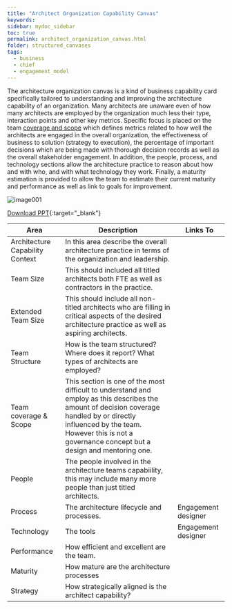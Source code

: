 ```yaml
---
title: "Architect Organization Capability Canvas"
keywords: 
sidebar: mydoc_sidebar
toc: true
permalink: architect_organization_canvas.html
folder: structured_canvases
tags: 
  - business
  - chief
  - engagement_model
---
```


The architecture organization canvas is a kind of business capability card specifically tailored to understanding and improving the architecture capability of an organization. Many architects are unaware even of how many architects are employed by the organization much less their type, interaction points and other key metrics. Specific focus is placed on the team [coverage and scope](../engagement_model/coverage.md) which defines metrics related to how well the architects are engaged in the overall organization, the effectiveness of business to solution (strategy to execution), the percentage of important decisions which are being made with thorough decision records as well as the overall stakeholder engagement. In addition, the people, process, and technology sections allow the architecture practice to reason about how and with who, and with what technology they work. Finally, a maturity estimation is provided to allow the team to estimate their current maturity and performance as well as link to goals for improvement.  

![image001](media/architect_organization_canvas001.svg)

[Download PPT](media/ppt/architect_organization_canvas.ppt){:target="_blank"}

| Area                            | Description                                                                                                                                                                                                                                  | Links To            |
| ------------------------------- | -------------------------------------------------------------------------------------------------------------------------------------------------------------------------------------------------------------------------------------------- | ------------------- |
| Architecture Capability Context | In this area describe the overall architecture practice in terms of the organization and leadership.                                                                                                                                         |                     |
| Team Size                       | This should included all titled architects both FTE as well as contractors in the practice.                                                                                                                                                  |                     |
| Extended Team Size              | This should include all non-titled architects who are filling in critical aspects of the desired architecture practice as well as aspiring architects.                                                                                       |                     |
| Team Structure                  | How is the team structured? Where does it report? What types of architects are employed?                                                                                                                                                     |                     |
| Team coverage & Scope           | This section is one of the most difficult to understand and employ as this describes the amount of decision coverage handled by or directly influenced by the team. However this is not a governance concept but a design and mentoring one. |                     |
| People                          | The people involved in the architecture teams capabiility, this may include many more people than just titled architects.                                                                                                                    |                     |
| Process                         | The architecture lifecycle and processes.                                                                                                                                                                                                    | Engagement designer |
| Technology                      | The tools                                                                                                                                                                                                                                    | Engagement designer |
| Performance                     | How efficient and excellent are the team.                                                                                                                                                                                                    |                     |
| Maturity                        | How mature are the architecture processes                                                                                                                                                                                                    |                     |
| Strategy                        | How strategically aligned is the architect capability?                                                                                                                                                                                       |                     |